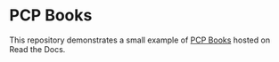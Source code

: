 # PCP Books

This repository demonstrates a small example of [PCP Books](https://pcp-books.readthedocs.io/en/latest/) hosted on Read the Docs.
